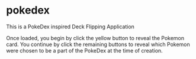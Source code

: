# pokedex

This is a PokeDex inspired Deck Flipping Application

Once loaded, you begin by click the yellow button to reveal the Pokemon card.
You continue by click the remaining buttons to reveal which Pokemon were chosen to be a part of the PokeDex at the time of creation.
